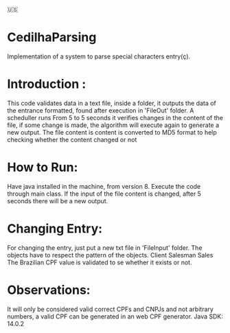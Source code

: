 
🇺🇸
# CedilhaParsing
Implementation of a system to parse special characters entry(ç).
# Introduction : 
This code validates data in a text file, inside a folder, it outputs the data of the entrance formatted, found after execution in 'FileOut' folder. A scheduller runs From 5 to 5 seconds it verifies changes in the content of the file, if some change is made, the algorithm will execute again to generate a new output. The file content is content is converted to MD5 format to help checking whether the content changed or not 
# How to Run: 
Have java installed in the machine, from version 8. Execute the code through main class. If the input of the file content is changed, after 5 seconds there will be a new output.
# Changing Entry:
For changing the entry, just put a new txt file in 'FileInput' folder. The objects have to respect the pattern of the objects.
Client
Salesman
Sales
The Brazilian CPF value is validated to se whether it exists or not.
# Observations: 
It will only be considered valid correct CPFs and CNPJs and not arbitrary numbers, a valid CPF can be generated in an web CPF generator.
Java SDK: 14.0.2
